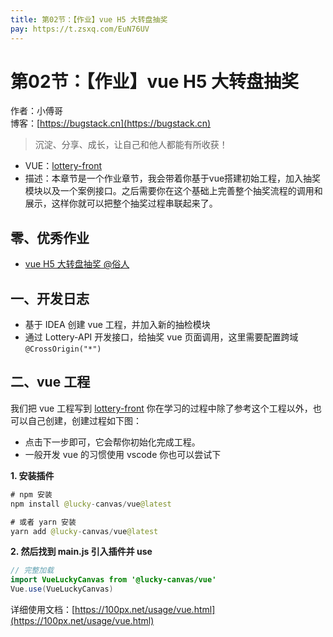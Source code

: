```yaml
---
title: 第02节：【作业】vue H5 大转盘抽奖
pay: https://t.zsxq.com/EuN76UV
---
```


# 第02节：【作业】vue H5 大转盘抽奖

作者：小傅哥
<br/>博客：[https://bugstack.cn](https://bugstack.cn)

>沉淀、分享、成长，让自己和他人都能有所收获！

- VUE：[lottery-front](https://gitcode.net/KnowledgePlanet/lottery-front)
- 描述：本章节是一个作业章节，我会带着你基于vue搭建初始工程，加入抽奖模块以及一个案例接口。之后需要你在这个基础上完善整个抽奖流程的调用和展示，这样你就可以把整个抽奖过程串联起来了。

## 零、优秀作业

- [vue H5 大转盘抽奖 @俗人](https://t.zsxq.com/12qKmiLWT)

## 一、开发日志

- 基于 IDEA 创建 vue 工程，并加入新的抽检模块
- 通过 Lottery-API 开发接口，给抽奖 vue 页面调用，这里需要配置跨域 `@CrossOrigin("*")`

## 二、vue 工程

我们把 vue 工程写到 [lottery-front](https://gitcode.net/KnowledgePlanet/lottery-front) 你在学习的过程中除了参考这个工程以外，也可以自己创建，创建过程如下图：

<!-- ![](/images/article/project/lottery/Part-4/2-01.png) -->

- 点击下一步即可，它会帮你初始化完成工程。
- 一般开发 vue 的习惯使用 vscode 你也可以尝试下

**1. 安装插件**

```java
# npm 安装
npm install @lucky-canvas/vue@latest

# 或者 yarn 安装
yarn add @lucky-canvas/vue@latest
```

**2. 然后找到 main.js 引入插件并 use**

```java
// 完整加载
import VueLuckyCanvas from '@lucky-canvas/vue'
Vue.use(VueLuckyCanvas)
```

详细使用文档：[https://100px.net/usage/vue.html](https://100px.net/usage/vue.html)

<!-- ![](/images/article/project/lottery/Part-4/2-02.png) -->
